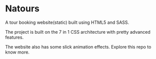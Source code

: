 # Natours

A tour booking website(static) built using HTML5 and SASS.

The project is built on the 7 in 1 CSS architecture with pretty advanced features.

The website also has some slick animation effects. Explore this repo to know more.
